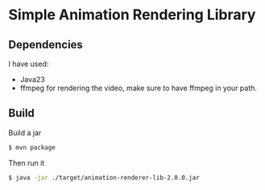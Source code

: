 #  Simple Animation Rendering Library

## Dependencies

I have used:
* Java23
* ffmpeg for rendering the video, make sure to have ffmpeg in your path.

## Build

Build a jar

```bash
$ mvn package
```

Then run it 

```bash
$ java -jar ./target/animation-renderer-lib-2.0.0.jar
```

